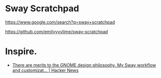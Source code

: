 # Sway Scratchpad
https://www.google.com/search?q=sway+scratchpad

https://github.com/emilyyyylime/sway-scratchpad

# Inspire.
- [There are merits to the GNOME design philosophy. My Sway workflow and customizat... | Hacker News](https://news.ycombinator.com/item?id=39552282)
